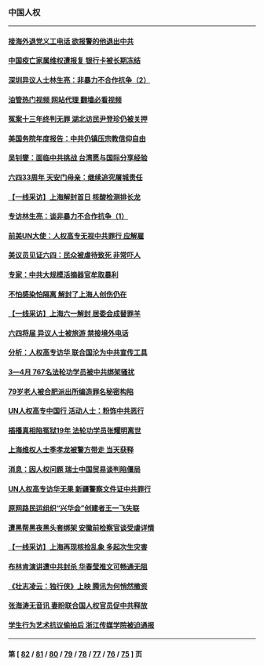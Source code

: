 ### 中国人权
---
#### [接海外退党义工电话 欲报警的他退出中共](../../pages/ncid278/n13750442.md?06040845) 
#### [中国疫亡家属维权遭报复 银行卡被长期冻结](../../pages/ncid278/n13751725.md?06040845) 
#### [深圳异议人士林生亮：非暴力不合作抗争（2）](../../pages/ncid278/n13750498.md?06040845) 
#### [油管热门视频 网站代理 翻墙必看视频](http://209.222.30.114:81/youtube.html?06040845)
#### [冤案十三年终判无罪 湖北访民尹登珍仍被关押](../../pages/ncid278/n13751517.md?06040845) 
#### [美国务院年度报告：中共仍镇压宗教信仰自由](../../pages/ncid278/n13751412.md?06040845) 
#### [吴钊燮：面临中共挑战 台湾愿与国际分享经验](../../pages/ncid278/n13751416.md?06040845) 
#### [六四33周年 天安门母亲：继续追究屠城责任](../../pages/ncid278/n13750546.md?06040845) 
#### [【一线采访】上海解封首日 核酸检测排长龙](../../pages/ncid278/n13750566.md?06040845) 
#### [专访林生亮：谈非暴力不合作抗争（1）](../../pages/ncid278/n13750497.md?06040845) 
#### [前美UN大使：人权高专无视中共罪行 应解雇](../../pages/ncid278/n13750132.md?06040845) 
#### [美议员见证六四：民众被虐待致死 非常吓人](../../pages/ncid278/n13750329.md?06040845) 
#### [专家：中共大规模活摘器官牟取暴利](../../pages/ncid278/n13750389.md?06040845) 
#### [不怕感染怕隔离 解封了上海人创伤仍在](../../pages/ncid278/n13750182.md?06040845) 
#### [【一线采访】上海六一解封 居委会成替罪羊](../../pages/ncid278/n13749617.md?06040845) 
#### [六四将届 异议人士被旅游 禁接境外电话](../../pages/ncid278/n13749623.md?06040845) 
#### [分析：人权高专访华 联合国沦为中共宣传工具](../../pages/ncid278/n13748860.md?06040845) 
#### [3—4月 767名法轮功学员被中共绑架骚扰](../../pages/ncid278/n13732751.md?06040845) 
#### [79岁老人被合肥派出所编造罪名秘密构陷](../../pages/ncid278/n13748602.md?06040845) 
#### [UN人权高专中国行 活动人士：粉饰中共恶行](../../pages/ncid278/n13748834.md?06040845) 
#### [插播真相陷冤狱19年 法轮功学员张耀明离世](../../pages/ncid278/n13748009.md?06040845) 
#### [上海维权人士季孝龙被警方带走 当天获释](../../pages/ncid278/n13748253.md?06040845) 
#### [消息：因人权问题 瑞士中国贸易谈判陷僵局](../../pages/ncid278/n13748201.md?06040845) 
#### [UN人权高专访华无果 新疆警察文件证中共罪行](../../pages/ncid278/n13748112.md?06040845) 
#### [原网路民运组织“兴华会”创建者王一飞失联](../../pages/ncid278/n13747904.md?06040845) 
#### [遭黑帮黑夜黑头套绑架 安徽前检察官谈受虐详情](../../pages/ncid278/n13747659.md?06040845) 
#### [【一线采访】上海再现核捡乱象 多起次生灾害](../../pages/ncid278/n13747317.md?06040845) 
#### [布林肯演讲遭中共封杀 华春莹推文可畅通无阻](../../pages/ncid278/n13747499.md?06040845) 
#### [《壮志凌云：独行侠》上映 腾讯为何悄然撤资](../../pages/ncid278/n13747452.md?06040845) 
#### [张海涛无音讯 妻盼联合国人权官员促中共释放](../../pages/ncid278/n13747402.md?06040845) 
#### [学生行为艺术抗议偷拍后 浙江传媒学院被迫通报](../../pages/ncid278/n13747378.md?06040845) 

---
#### 第 [ [82](./82.md?06040845) / [81](./81.md?06040845) / [80](./80.md?06040845) / [79](./79.md?06040845) / [78](./78.md?06040845) / [77](./77.md?06040845) / [76](./76.md?06040845) / [75](./75.md?06040845) ] 页
